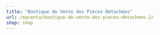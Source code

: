 ```yaml
---
title: "Boutique de Vente des Pièces Détachées"
url: /macenta/boutique-de-vente-des-pieces-detachees-2/
shop: shop
---
```


